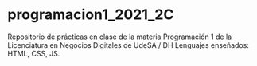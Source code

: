 # programacion1_2021_2C

Repositorio de prácticas en clase de la materia Programación 1 de la Licenciatura en Negocios Digitales de UdeSA / DH
Lenguajes enseñados: HTML, CSS, JS.
